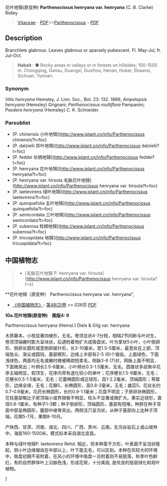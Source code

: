 花叶地锦(原变种) **Parthenocissus henryana var. henryana** (C. B. Clarke) Ridley

> [Vitaceae](http://www.iplant.cn/info/Vitaceae?t=foc) - [PDF](http://www.iplant.cn/foc/pdf/Vitaceae.pdf)>>[Parthenocissus](http://www.iplant.cn/info/Parthenocissus?t=foc) - [PDF](http://www.iplant.cn/foc/pdf/Parthenocissus.pdf)

## Description

Branchlets glabrous. Leaves glabrous or sparsely pubescent. Fl. May-Jul, fr. Jul-Oct.

> **Habait** : 
>●  Rocky areas in valleys or in forests on hillsides; 100-1500 m. Chongqing, Gansu, Guangxi, Guizhou, Henan, Hubei, Shaanxi, Sichuan, Yunnan.

### Synonym
*Vitis henryana* Hemsley, J. Linn. Soc., Bot. 23: 132. 1886; *Ampelopsis henryana* (Hemsley) Grignani; *Parthenocissus multiflora* Pampanini; *Psedera henryana* (Hemsley) C. K. Schneider.

### Parsublist

* [P.  chinensis  小叶地锦](http://www.iplant.cn/info/Parthenocissus chinensis?t=foc)
* [P.  dalzielii  异叶地锦](http://www.iplant.cn/info/Parthenocissus dalzielii?t=foc)
* [P.  feddei  长柄地锦](http://www.iplant.cn/info/Parthenocissus feddei?t=foc)
* [P.  henryana  花叶地锦](http://www.iplant.cn/info/Parthenocissus henryana?t=foc)
* [P.  henryana var. hirsuta  毛脉花叶地锦](http://www.iplant.cn/info/Parthenocissus henryana var. hirsuta?t=foc)
* [P.  laetevirens  绿叶地锦](http://www.iplant.cn/info/Parthenocissus laetevirens?t=foc)
* [P.  quinquefolia  五叶地锦](http://www.iplant.cn/info/Parthenocissus quinquefolia?t=foc)
* [P.  semicordata  三叶地锦](http://www.iplant.cn/info/Parthenocissus semicordata?t=foc)
* [P.  suberosa  栓翅地锦](http://www.iplant.cn/info/Parthenocissus suberosa?t=foc)
* [P.  tricuspidata  地锦](http://www.iplant.cn/info/Parthenocissus tricuspidata?t=foc)

## 中国植物志

> * [毛脉花叶地锦  P.  henryana var. hirsuta](http://www.iplant.cn/info/Parthenocissus henryana var. hirsuta?t=z)

**花叶地锦（原变种） Parthenocissus henryana var. henryana",

* [《中国植物志》](http://www.iplant.cn/frps)- [第48(2)卷](http://www.iplant.cn/frps/vol/48(2)) >> 026页 [PDF](http://www.iplant.cn/frps/pdf/48(2)/026a.PDF)

**10a.花叶地锦(原变种)　图版4: 9**

Parthenocissus henryana (Hemsl.) Diels & Gilg var. henryana

木质藤本。小枝显著四棱形，无毛。卷须总状4-7分枝，相隔2节间断与叶对生，卷须顶端嫩时膨大呈块状，后遇附着物扩大成吸盘状。叶为掌状5小叶，小叶倒卵形、倒卵长圆形或宽倒卵披针形，长3-10厘米，宽1.5-5厘米，最宽处在上部，顶端急尖、渐尖或圆钝，基部楔形，边缘上半部有2-5 (6)个锯齿，上面绿色，下面浅绿色，两面均无毛或嫩时微被稀疏短柔毛，侧脉3-6 (7)对，网脉上面不明显，下面微突出；叶柄长2.5-8厘米，小叶柄长0.3-1.5厘米，无毛。圆锥状多歧聚伞花序主轴明显，假顶生，花序内常有退化较小的单叶；花序梗长1.5-9厘米，无毛；花梗长0.5-1.5毫米，无毛；花蕾椭圆形或近球形，高1-2.2毫米，顶端圆形；萼碟形，边缘全缘，无毛；花瓣5，长椭圆形，高0.8-2毫米，无毛；雄蕊5，花丝长约0.7-0.9毫米，花药长椭圆形，长约0.9-1.1毫米；花盘不明显；子房卵状椭圆形，花柱基部略比子房顶端小或界限极不明显，柱头不显著或微扩大。果实近球形，直径0.8-1厘米，有种子1-3颗；种子倒卵形，顶端圆形，基部有短喙，种脐在种子背面中部呈椭圆形，腹部中棱脊突出，两侧洼穴呈沟状，从种子基部向上达种子顶端。花期5-7月，果期8-10月。

产陕西、甘肃、河南、湖北、四川、广西、贵州、云南。生沟谷岩石上或山坡林中，海拔160-1500米。模式标本采自湖北宜昌。

本种与绿叶地锦P. laetevirens Rehd. 相近，但本种茎干方形，叶表面不呈泡状隆起，侧小叶边缘锯齿在中部以上，叶下面无毛，可以区别。本种在风较大的环境中，吸盘初期不易附着，在风小的环境中吸盘一旦附着则不易脱落，秋季叶色鲜红，有的自然群体叶上沿脉色浅，形成花斑，十分美丽, 是优良的低层绿化和观叶植物。

}